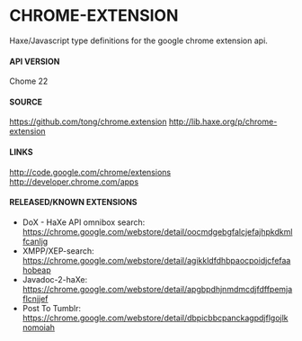 
CHROME-EXTENSION
================
Haxe/Javascript type definitions for the google chrome extension api.


#### API VERSION
Chome 22


#### SOURCE
https://github.com/tong/chrome.extension
http://lib.haxe.org/p/chrome-extension


#### LINKS
http://code.google.com/chrome/extensions
http://developer.chrome.com/apps


#### RELEASED/KNOWN EXTENSIONS
* DoX - HaXe API omnibox search: https://chrome.google.com/webstore/detail/oocmdgebgfalcjefajhpkdkmlfcanljg
* XMPP/XEP-search: https://chrome.google.com/webstore/detail/agikkldfdhbpaocpoidjcfefaahobeap
* Javadoc-2-haXe: https://chrome.google.com/webstore/detail/apgbpdhjnmdmcdjfdffpemjaflcnjjef
* Post To Tumblr: https://chrome.google.com/webstore/detail/dbpicbbcpanckagpdjflgojlknomoiah
